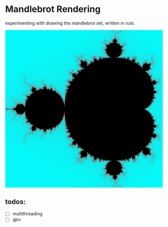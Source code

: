 # Mandlebrot Rendering

experimenting with drawing the mandlebrot set, written in rust.

![image of the full mandlebrot set](./mandlebrot1.png)

## todos:

-   [ ] multithreading
-   [ ] gpu

